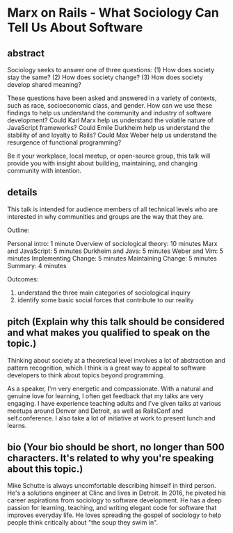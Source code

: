 # Marx on Rails - What Sociology Can Tell Us About Software

## abstract

Sociology seeks to answer one of three questions: (1) How does society stay the
same? (2) How does society change? (3) How does society develop shared meaning?

These questions have been asked and answered in a variety of contexts, such as
race, socioeconomic class, and gender. How can we use these findings to help us
understand the community and industry of software development? Could Karl Marx
help us understand the volatile nature of JavaScript frameworks? Could Emile
Durkheim help us understand the stability of and loyalty to Rails? Could Max
Weber help us understand the resurgence of functional programming?

Be it your workplace, local meetup, or open-source group, this talk will provide
you with insight about building, maintaining, and changing community with
intention.

## details

This talk is intended for audience members of all technical levels who are
interested in why communities and groups are the way that they are.

Outline:

Personal intro: 1 minute
Overview of sociological theory: 10 minutes
Marx and JavaScript: 5 minutes
Durkheim and Java: 5 minutes
Weber and Vim: 5 minutes
Implementing Change: 5 minutes
Maintaining Change: 5 minutes
Summary: 4 minutes

Outcomes:

1. understand the three main categories of sociological inquiry
2. identify some basic social forces that contribute to our reality

## pitch (Explain why this talk should be considered and what makes you qualified to speak on the topic.)

Thinking about society at a theoretical level involves a
lot of abstraction and pattern recognition, which I think is a great way to
appeal to software developers to think about topics beyond programming.

As a speaker, I'm very energetic and compassionate. With a natural and genuine
love for learning, I often get feedback that my talks are very engaging. I have
experience teaching adults and I've given talks at various meetups around Denver
and Detroit, as well as RailsConf and self.conference. I also take a lot of
initiative at work to present lunch and learns.

## bio (Your bio should be short, no longer than 500 characters. It's related to why you're speaking about this topic.)

Mike Schutte is always uncomfortable describing himself in third person. He's a
solutions engineer at Clinc and lives in Detroit. In 2016, he pivoted his career
aspirations from sociology to software development. He has a deep passion for
learning, teaching, and writing elegant code for software that improves everyday
life. He loves spreading the gospel of sociology to help people think critically
about "the soup they swim in".
